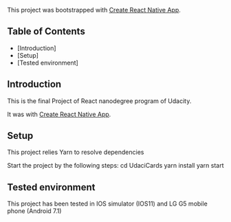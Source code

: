 This project was bootstrapped with [Create React Native App](https://github.com/react-community/create-react-native-app).


## Table of Contents

* [Introduction]
* [Setup]
* [Tested environment]


## Introduction

This is the final Project of React nanodegree program of Udacity.

It was with [Create React Native App](https://github.com/react-community/create-react-native-app).

## Setup

This project relies Yarn to resolve dependencies

Start the project by the following steps:
cd UdaciCards
yarn install
yarn start

## Tested environment

This project has been tested in IOS simulator (IOS11) and LG G5 mobile phone (Android 7.1)
